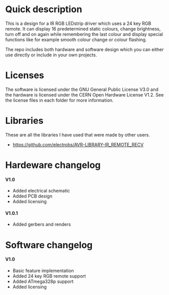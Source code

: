 # Quick description 

This is a design for a IR RGB LEDstrip driver which uses a 24 key RGB remote. It can display 16 predetermined static colours, change brightness, turn off and on again while remembering the last colour and display special functions like for example smooth colour change or colour flashing. 

The repo includes both hardware and software design which you can either use directly or include in your own projects.

# Licenses

The software is licensed under the GNU General Public License V3.0 and the hardware is licensed under the CERN Open Hardware License V1.2. See the license files in each folder for more information.

# Libraries 

These are all the libraries I have used that were made by other users.
- https://github.com/electrobs/AVR-LIBRARY-IR_REMOTE_RECV


# Hardeware changelog
#### V1.0
- Added electrical schematic
- Added PCB design
- Added licensing
#### V1.0.1
- Added gerbers and renders

# Software changelog
#### V1.0
- Basic feature implementation
- Added 24 key RGB remote support
- Added ATmega328p support
- Added licensing
